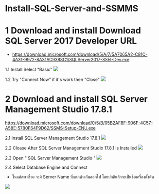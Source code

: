 # Install-SQL-Server-and-SSMMS

# 1 Download and install Download SQL Server 2017 Developer URL
- https://download.microsoft.com/download/5/A/7/5A7065A2-C81C-4A31-9972-8A31AC9388C1/SQLServer2017-SSEI-Dev.exe

1.1 Install Select "Basic"
<img src="https://github.com/parkpoomsut/Install-SQL-Server-And-SSMMS/blob/master/assets/2018-08-22_14-29-37.gif?raw=true"/>

1.2 Try "Connect Now" if it's work then "Close"
<img src="https://github.com/parkpoomsut/Install-SQL-Server-And-SSMMS/blob/master/assets/CloseAfter.png?raw=true"/>


# 2 Download and install SQL Server Management Studio 17.8.1
https://download.microsoft.com/download/0/5/B/05B2AF8F-906F-4C57-A58E-5780F64F9D62/SSMS-Setup-ENU.exe

2.1 Install SQL Server Management Studio 17.8.1
<img src="https://github.com/parkpoomsut/Install-SQL-Server-And-SSMMS/blob/master/assets/2.1install.png?raw=true"/>

2.2 Cloase After SQL Server Management Studio 17.8.1 is Installed
<img src="https://github.com/parkpoomsut/Install-SQL-Server-And-SSMMS/blob/master/assets/installisfinish.gif?raw=true"/>

2.3 Open " SQL Server Management Studio "
<img src="https://github.com/parkpoomsut/Install-SQL-Server-And-SSMMS/blob/master/assets/openapp.gif?raw=true"/>

2.4 Select Database Engine and Connect
- ในแต่ละเครื่อง จะมี Server Name ที่แตกต่างกันออกไป โดยปกติแล้วจะเป็นชื่อเครื่องตั้งต้น
<img src="https://github.com/parkpoomsut/Install-SQL-Server-And-SSMMS/blob/master/assets/databaseEngine.gif?raw=true"/>

